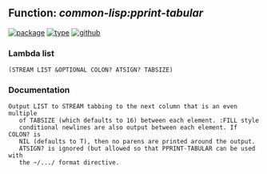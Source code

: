 ## Function: ***common-lisp:pprint-tabular***
[![package](https://img.shields.io/badge/Package-COMMON--LISP-5f9ea0.svg?style=social&colorA=999999)](../) [![type](https://img.shields.io/badge/Type-Function-5f9ea0.svg?style=social&colorA=999999)](../#function) [![github](https://img.shields.io/badge/GitHub-View_the_source-5f9ea0.svg?style=social&colorA=999999&logo=github)](https://github.com/sbcl/sbcl/blob/master/src/code/pprint.lisp/) 
### Lambda list
```
(STREAM LIST &OPTIONAL COLON? ATSIGN? TABSIZE)
```
### Documentation
```
Output LIST to STREAM tabbing to the next column that is an even multiple
   of TABSIZE (which defaults to 16) between each element. :FILL style
   conditional newlines are also output between each element. If COLON? is
   NIL (defaults to T), then no parens are printed around the output.
   ATSIGN? is ignored (but allowed so that PPRINT-TABULAR can be used with
   the ~/.../ format directive.
```
